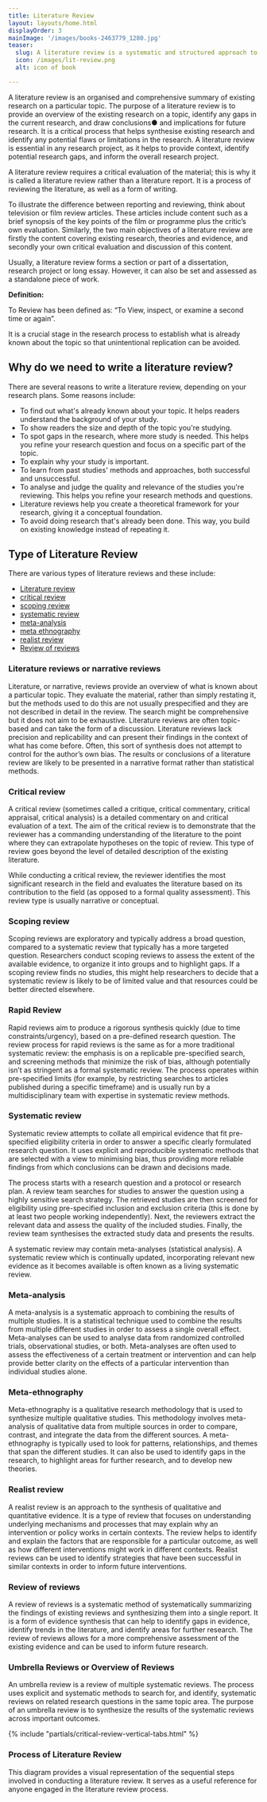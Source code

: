 ```yaml
---
title: Literature Review
layout: layouts/home.html
displayOrder: 3
mainImage: '/images/books-2463779_1280.jpg'
teaser:
  slug: A literature review is a systematic and structured approach to the search and evaluation of the range of information that may be published on any given topic.
  icon: /images/lit-review.png
  alt: icon of book

---
```


A literature review is an organised and comprehensive summary of existing research on a particular topic. The purpose of a literature review is to provide an overview of the existing research on a topic, identify any gaps in the current research, and draw conclusions●	 and implications for future research. It is a critical process that helps synthesise existing research and identify any potential flaws or limitations in the research. A literature review is essential in any research project, as it helps to provide context, identify potential research gaps, and inform the overall research project.

A literature review requires a critical evaluation of the material; this is why it is called a literature review rather than a literature report. It is a process of reviewing the literature, as well as a form of writing.

To illustrate the difference between reporting and reviewing, think about television or film review articles.  These articles include content such as a brief synopsis of the key points of the film or programme plus the critic’s own evaluation.  Similarly, the two main objectives of a literature review are firstly the content covering existing research, theories and evidence, and secondly your own critical evaluation and discussion of this content.

Usually, a literature review forms a section or part of a dissertation, research project or long essay.  However, it can also be set and assessed as a standalone piece of work.

<div class="w3-panel w3-teal w3-large">

**Definition:**

To Review has been defined as: “To View, inspect, or examine a second time or again”.

It is a crucial stage in the research process to establish what is already known about the topic so that unintentional replication can be avoided.
</div>

## Why do we need to write a literature review?

There are several reasons to write a literature review, depending on your research plans. Some reasons include:

- To find out what's already known about your topic. It helps readers understand the background of your study.
- To show readers the size and depth of the topic you're studying.
- To spot gaps in the research, where more study is needed. This helps you refine your research question and focus on a specific part of the topic.
- To explain why your study is important.
- To learn from past studies' methods and approaches, both successful and unsuccessful.
- To analyse and judge the quality and relevance of the studies you're reviewing. This helps you refine your research methods and questions.
- Literature reviews help you create a theoretical framework for your research, giving it a conceptual foundation.
- To avoid doing research that's already been done. This way, you build on existing knowledge instead of repeating it.

## Type of Literature Review

There are various types of literature reviews and these include:

- [Literature review](#literature-reviews-or-narrative-reviews)
- [critical review](#critical-review)
- [scoping review](#scoping-review)
- [systematic review](#systematic-review)
- [meta-analysis](#meta-analysis)
- [meta ethnography](#meta-ethnography)
- [realist review](#realist-review)
- [Review of reviews](#review-of-reviews)

### Literature reviews or narrative reviews

Literature, or narrative, reviews provide an overview of what is known about a particular topic. They evaluate the material, rather than simply restating it, but the methods used to do this are not usually prespecified and they are not described in detail in the review. The search might be comprehensive but it does not aim to be exhaustive. Literature reviews are often topic-based  and can take the form of a discussion. Literature reviews lack precision and replicability and can  present their findings in the context of what has come before. Often, this sort of synthesis does not attempt to control for the author’s own bias. The results or conclusions of a literature review are likely to be presented in a narrative format rather than statistical methods.

### Critical review

A critical review (sometimes called a critique, critical commentary, critical appraisal, critical analysis) is a detailed commentary on and critical evaluation of a text.  The aim of the critical review is to demonstrate that the reviewer has a commanding understanding of the literature to the point where they can extrapolate hypotheses on the topic of review. This type of review goes beyond the level of detailed description of the existing literature.

While conducting a critical review, the reviewer identifies the most significant research in the field and evaluates the literature based on its contribution to the field (as opposed to a formal quality assessment). This review type is usually narrative or conceptual.

### Scoping review

Scoping reviews are exploratory and typically address a broad question, compared to a systematic review that typically has a more targeted question.
Researchers conduct scoping reviews to assess the extent of the available evidence, to organize it into groups and to highlight gaps. If a scoping review finds no studies, this might help researchers to decide that a systematic review is likely to be of limited value and that resources could be better directed elsewhere.
 
### Rapid Review

Rapid reviews aim to produce a rigorous synthesis quickly (due to time constraints/urgency), based on a pre-defined research question. The review process for rapid reviews is the same as for a more traditional systematic review: the emphasis is on a replicable pre-specified search, and screening methods that minimize the risk of bias, although potentially isn’t as stringent as a formal systematic review.
The process operates within pre-specified limits (for example, by restricting searches to articles published during a specific timeframe) and is usually run by a multidisciplinary team with expertise in systematic review methods.
 
### Systematic review

Systematic review attempts to collate all empirical evidence that fit pre-specified eligibility criteria in order to answer a specific clearly formulated research question.  It uses explicit and reproducible systematic methods that are selected with a view to minimising bias, thus providing more reliable findings from which conclusions can be drawn and decisions made.

The process starts with a research question and a protocol or research plan. A review team searches for studies to answer the question using a highly sensitive search strategy. The retrieved studies are then screened for eligibility using pre-specified inclusion and exclusion criteria (this is done by at least two people working independently). Next, the reviewers extract the relevant data and assess the quality of the included studies. Finally, the review team synthesises the extracted study data and presents the results.
 
A systematic review may contain meta-analyses (statistical analysis). A systematic review  which is continually updated, incorporating relevant new evidence as it becomes available is often known as a living systematic review.

### Meta-analysis

A meta-analysis is a systematic approach to combining the results of multiple studies. It is a statistical technique used to combine the results from multiple different studies in order to assess a single overall effect. Meta-analyses can be used to analyse data from randomized controlled trials, observational studies, or both. Meta-analyses are often used to assess the effectiveness of a certain treatment or intervention and can help provide better clarity on the effects of a particular intervention than individual studies alone.
 
### Meta-ethnography

Meta-ethnography is a qualitative research methodology that is used to synthesize multiple qualitative studies. This methodology involves meta-analysis of qualitative data from multiple sources in order to compare, contrast, and integrate the data from the different sources. A meta-ethnography is typically used to look for patterns, relationships, and themes that span the different studies. It can also be used to identify gaps in the research, to highlight areas for further research, and to develop new theories.
 
### Realist review

A realist review is an approach to the synthesis of qualitative and quantitative evidence. It is a type of review that focuses on understanding underlying mechanisms and processes that may explain why an intervention or policy works in certain contexts. The review helps to identify and explain the factors that are responsible for a particular outcome, as well as how different interventions might work in different contexts. Realist reviews can be used to identify strategies that have been successful in similar contexts in order to inform future interventions.
 
### Review of reviews
A review of reviews is a systematic method of systematically summarizing the findings of existing reviews and synthesizing them into a single report. It is a form of evidence synthesis that can help to identify gaps in evidence, identify trends in the literature, and identify areas for further research. The review of reviews allows for a more comprehensive assessment of the existing evidence and can be used to inform future research.

### Umbrella Reviews or Overview of Reviews

An umbrella review is a review of multiple systematic reviews. The process uses explicit and systematic methods to search for, and identify, systematic reviews on related research questions in the same topic area. The purpose of an umbrella review is to synthesize the results of the systematic reviews across important outcomes. 


<!-- Critical Review Matrix. try a table again. Cna the table be filtered? -->


 {% include "partials/critical-review-vertical-tabs.html" %}

### Process of Literature Review

This diagram provides a visual representation of the sequential steps involved in conducting a literature review. It serves as a useful reference for anyone engaged in the literature review process.
